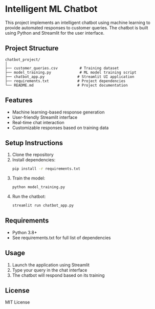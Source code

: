 # Intelligent ML Chatbot

This project implements an intelligent chatbot using machine learning to provide automated responses to customer queries. The chatbot is built using Python and Streamlit for the user interface.

## Project Structure
```
chatbot_project/
│
├── customer_queries.csv          # Training dataset
├── model_training.py             # ML model training script
├── chatbot_app.py               # Streamlit UI application
├── requirements.txt             # Project dependencies
└── README.md                    # Project documentation
```

## Features
- Machine learning-based response generation
- User-friendly Streamlit interface
- Real-time chat interaction
- Customizable responses based on training data

## Setup Instructions

1. Clone the repository
2. Install dependencies:
   ```bash
   pip install -r requirements.txt
   ```
3. Train the model:
   ```bash
   python model_training.py
   ```
4. Run the chatbot:
   ```bash
   streamlit run chatbot_app.py
   ```

## Requirements
- Python 3.8+
- See requirements.txt for full list of dependencies

## Usage
1. Launch the application using Streamlit
2. Type your query in the chat interface
3. The chatbot will respond based on its training

## License
MIT License
